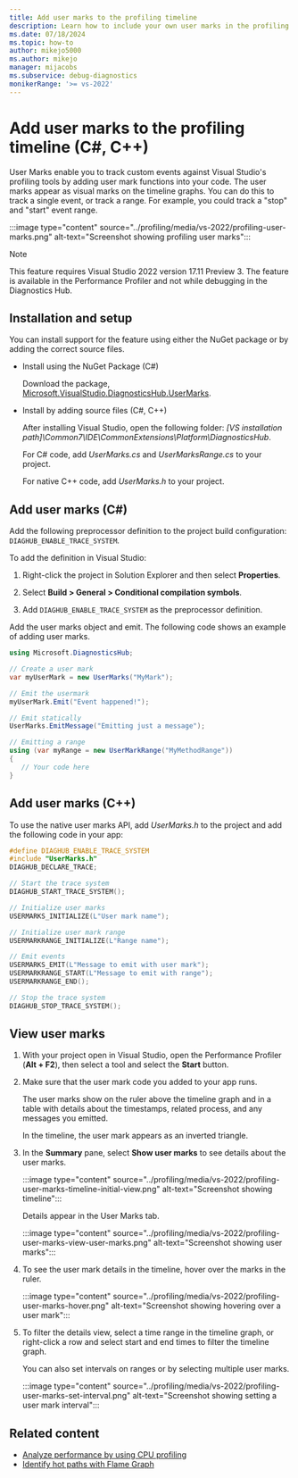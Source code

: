 ```yaml
---
title: Add user marks to the profiling timeline
description: Learn how to include your own user marks in the profiling timeline to track custom events
ms.date: 07/18/2024
ms.topic: how-to
author: mikejo5000
ms.author: mikejo
manager: mijacobs
ms.subservice: debug-diagnostics
monikerRange: '>= vs-2022'
---
```


# Add user marks to the profiling timeline (C#, C++)

User Marks enable you to track custom events against Visual Studio's profiling tools by adding user mark functions into your code. The user marks appear as visual marks on the timeline graphs. You can do this to track a single event, or track a range. For example, you could track a "stop" and "start" event range.

:::image type="content" source="../profiling/media/vs-2022/profiling-user-marks.png" alt-text="Screenshot showing profiling user marks":::

> [!NOTE]
> This feature requires Visual Studio 2022 version 17.11 Preview 3. The feature is available in the Performance Profiler and not while debugging in the Diagnostics Hub.

## Installation and setup

You can install support for the feature using either the NuGet package or by adding the correct source files.

- Install using the NuGet Package (C#)

  Download the package, [Microsoft.VisualStudio.DiagnosticsHub.UserMarks](https://www.nuget.org/packages/Microsoft.VisualStudio.DiagnosticsHub.UserMarks).

- Install by adding source files (C#, C++)

  After installing Visual Studio, open the following folder: *[VS installation path]\Common7\IDE\CommonExtensions\Platform\DiagnosticsHub*.

  For C# code, add *UserMarks.cs* and *UserMarksRange.cs* to your project.

  For native C++ code, add *UserMarks.h* to your project.

## Add user marks (C#)

Add the following preprocessor definition to the project build configuration: `DIAGHUB_ENABLE_TRACE_SYSTEM`.

To add the definition in Visual Studio:

1. Right-click the project in Solution Explorer and then select **Properties**.

1. Select **Build > General > Conditional compilation symbols**. 

1. Add `DIAGHUB_ENABLE_TRACE_SYSTEM` as the preprocessor definition.

Add the user marks object and emit. The following code shows an example of adding user marks.

```csharp
using Microsoft.DiagnosticsHub;

// Create a user mark
var myUserMark = new UserMarks("MyMark");

// Emit the usermark
myUserMark.Emit("Event happened!");

// Emit statically
UserMarks.EmitMessage("Emitting just a message");

// Emitting a range
using (var myRange = new UserMarkRange("MyMethodRange"))
{
   // Your code here
}
```

## Add user marks (C++)

To use the native user marks API, add *UserMarks.h* to the project and add the following code in your app:

```cpp
#define DIAGHUB_ENABLE_TRACE_SYSTEM
#include "UserMarks.h"
DIAGHUB_DECLARE_TRACE;

// Start the trace system
DIAGHUB_START_TRACE_SYSTEM();

// Initialize user marks
USERMARKS_INITIALIZE(L"User mark name");

// Initialize user mark range
USERMARKRANGE_INITIALIZE(L"Range name");

// Emit events
USERMARKS_EMIT(L"Message to emit with user mark");
USERMARKRANGE_START(L"Message to emit with range");
USERMARKRANGE_END();

// Stop the trace system
DIAGHUB_STOP_TRACE_SYSTEM();
```

## View user marks

1. With your project open in Visual Studio, open the Performance Profiler (**Alt + F2**), then select a tool and select the **Start** button.

1. Make sure that the user mark code you added to your app runs.

   The user marks show on the ruler above the timeline graph and in a table with details about the timestamps, related process, and any messages you emitted.

   In the timeline, the user mark appears as an inverted triangle.

1. In the **Summary** pane, select **Show user marks** to see details about the user marks.

   :::image type="content" source="../profiling/media/vs-2022/profiling-user-marks-timeline-initial-view.png" alt-text="Screenshot showing timeline":::

   Details appear in the User Marks tab.

   :::image type="content" source="../profiling/media/vs-2022/profiling-user-marks-view-user-marks.png" alt-text="Screenshot showing user marks":::

1. To see the user mark details in the timeline, hover over the marks in the ruler.

   :::image type="content" source="../profiling/media/vs-2022/profiling-user-marks-hover.png" alt-text="Screenshot showing hovering over a user mark":::

1. To filter the details view, select a time range in the timeline graph, or right-click a row and select start and end times to filter the timeline graph.

   You can also set intervals on ranges or by selecting multiple user marks.

   :::image type="content" source="../profiling/media/vs-2022/profiling-user-marks-set-interval.png" alt-text="Screenshot showing setting a user mark interval":::

## Related content

- [Analyze performance by using CPU profiling](../profiling/cpu-usage.md)
- [Identify hot paths with Flame Graph](../profiling/flame-graph.md)